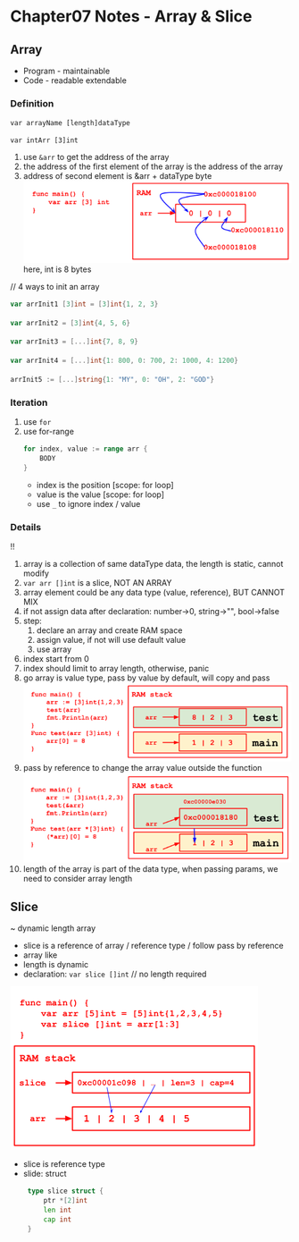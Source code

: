 # Chapter07 Notes - Array & Slice

## Array
- Program - maintainable
- Code - readable extendable

### Definition

```
var arrayName [length]dataType
```

`var intArr [3]int`

1. use `&arr` to get the address of the array
2. the address of the first element of the array is the address of the array
3. address of second element is &arr + dataType byte
![array_in_ram](img/array_in_ram.png)
   here, int is 8 bytes

// 4 ways to init an array
```go
var arrInit1 [3]int = [3]int{1, 2, 3}

var arrInit2 = [3]int{4, 5, 6}

var arrInit3 = [...]int{7, 8, 9}

var arrInit4 = [...]int{1: 800, 0: 700, 2: 1000, 4: 1200}

arrInit5 := [...]string{1: "MY", 0: "OH", 2: "GOD"}
```

### Iteration

1. use `for`
2. use for-range
    ```go
    for index, value := range arr {
        BODY
    }
    ```
    - index is the position [scope: for loop]
    - value is the value [scope: for loop]
    - use `_` to ignore index / value

### Details
!! 

1. array is a collection of same dataType data, the length is static, cannot modify
2. `var arr []int` is a slice, NOT AN ARRAY 
3. array element could be any data type (value, reference), BUT CANNOT MIX
4. if not assign data after declaration: number->0, string->"", bool->false
5. step: 
   1. declare an array and create RAM space
   2. assign value, if not will use default value
   3. use array
6. index start from 0
7. index should limit to array length, otherwise, panic
8. go array is value type, pass by value by default, will copy and pass
   ![array_pass_by_value](img/array_pass_by_value.png)
9. pass by reference to change the array value outside the function
   ![array_pass_by_ref](img/array_pass_by_ref.png)
10. length of the array is part of the data type, when passing params, we need to consider array length


## Slice

~ dynamic length array

- slice is a reference of array / reference type / follow pass by reference
- array like
- length is dynamic
- declaration: `var slice []int` // no length required
  
![slice_ram](img/slice_ram.png)
- slice is reference type
- slide: struct
  ```go
   type slice struct {
       ptr *[2]int
       len int
       cap int
   }
   ```

